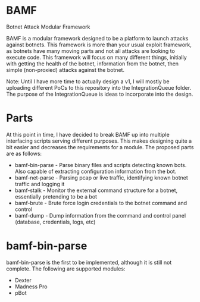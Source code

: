 BAMF
====

Botnet Attack Modular Framework

BAMF is a modular framework designed to be a platform to launch attacks against botnets.  This framework is more than your usual exploit framework, as botnets have many moving parts and not all attacks are looking to execute code.
This framework will focus on many different things, initially with getting the health of the botnet, information from the botnet, then simple (non-proxied) attacks against the botnet.

Note: Until I have more time to actually design a v1, I will mostly be uploading different PoCs to this repository into the IntegrationQueue folder.  The purpose of the IntegrationQueue is ideas to incorporate into the design.

Parts
=====
At this point in time, I have decided to break BAMF up into multiple interfacing scripts serving different purposes.  This makes designing quite a bit easier and decreases the requirements for a module.  The proposed parts are as follows:
 - bamf-bin-parse - Parse binary files and scripts detecting known bots.  Also capable of extracting configuration information from the bot.
 - bamf-net-parse - Parsing pcap or live traffic, identifying known botnet traffic and logging it
 - bamf-stalk - Monitor the external command structure for a botnet, essentially pretending to be a bot
 - bamf-brute - Brute force login credentials to the botnet command and control
 - bamf-dump - Dump information from the command and control panel (database, credentials, logs, etc)

bamf-bin-parse
==============
bamf-bin-parse is the first to be implemented, although it is still not complete.  The following are supported modules:
 - Dexter
 - Madness Pro
 - pBot
